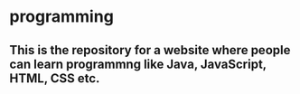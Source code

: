 # programming
## This is the repository for a website where people can learn programmng like Java, JavaScript, HTML, CSS  etc.
